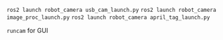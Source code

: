 `ros2 launch robot_camera usb_cam_launch.py`
`ros2 launch robot_camera image_proc_launch.py`
`ros2 launch robot_camera april_tag_launch.py`


`runcam` for GUI

